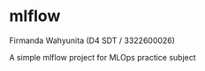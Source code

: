 # mlflow
Firmanda Wahyunita (D4 SDT / 3322600026)



A simple mlflow project for MLOps practice subject
